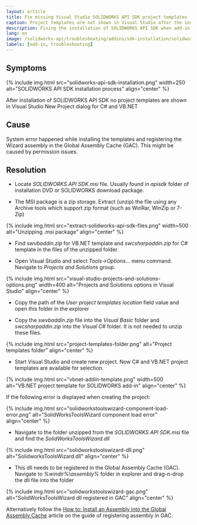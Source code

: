 ```yaml
---
layout: article
title: Fix missing Visual Studio SOLIDWORKS API SDK project templates
caption: Project templates are not shown in Visual Studio after the installation of SDK
description: Fixing the installation of SOLIDWORKS API SDK when add-in templates are not shown in Visual Studio C# and VB.NET projects
lang: en
image: /solidworks-api/troubleshooting/addins/sdk-installation/solidworks-api-sdk-installation.png
labels: [add-in, troubleshooting]
---
```

## Symptoms
{% include img.html src="solidworks-api-sdk-installation.png" width=250 alt="SOLIDWORKS API SDK installation process" align="center" %}

After installation of SOLIDWORKS API SDK no project templates are shown in Visual Studio New Project dialog for C# and VB.NET

## Cause
System error happened while installing the templates and registering the Wizard assembly in the Global Assembly Cache (GAC). This might be caused by permission issues.

## Resolution

* Locate _SOLIDWORKS API SDK.msi_ file. Usually found in _apisdk_ folder of installation DVD or SOLIDWORKS download package.

* The MSI package is a zip storage. Extract (unzip) the file using any Archive tools which support zip format (such as WinRar, WinZip or 7-Zip)

{% include img.html src="extract-solidworks-api-sdk-files.png" width=500 alt="Unzipping .msi package" align="center" %}

* Find _swvbaddin.zip_ for VB.NET template and _swcsharpaddin.zip_ for C# template in the files of the unzipped folder.

* Open Visual Studio and select _Tools->Options..._ menu command. Navigate to _Projects and Solutions_ group.

{% include img.html src="visual-studio-projects-and-solutions-options.png" width=400 alt="Projects and Solutions options in Visual Studio" align="center" %}

* Copy the path of the _User project templates location_ field value and open this folder in the explorer

* Copy the _swvbaddin.zip_ file into the _Visual Basic_ folder and _swcsharpaddin.zip_ into the _Visual C#_ folder. It is not needed to unzip these files.

{% include img.html src="project-templates-folder.png" alt="Project templates folder" align="center" %}

* Start Visual Studio and create new project. Now C# and VB.NET project templates are available for selection.

{% include img.html src="vbnet-addin-template.png" width=500 alt="VB.NET project template for SOLIDWORKS add-in" align="center" %}

If the following error is displayed when creating the project:

{% include img.html src="solidworkstoolswizard-component-load-error.png" alt="SolidWorksToolsWizard component load error" align="center" %}

* Navigate to the folder unzipped from the _SOLIDWORKS API SDK.msi_ file and find the _SolidWorksToolsWizard.dll_

{% include img.html src="solidworkstoolswizard-dll.png" alt="SolidworksToolsWizard.dll" align="center" %}

* This dll needs to be registered in the Global Assembly Cache (GAC). Navigate to _%windir%\assembly%_ folder in explorer and drag-n-drop the dll file into the folder

{% include img.html src="solidworkstoolswizard-gac.png" alt="SolidWorksToolsWizard dll registered in GAC" align="center" %}

Alternatively follow the [How to: Install an Assembly into the Global Assembly Cache](https://docs.microsoft.com/en-us/dotnet/framework/app-domains/how-to-install-an-assembly-into-the-gac) article on the guide of registering assembly in GAC.

